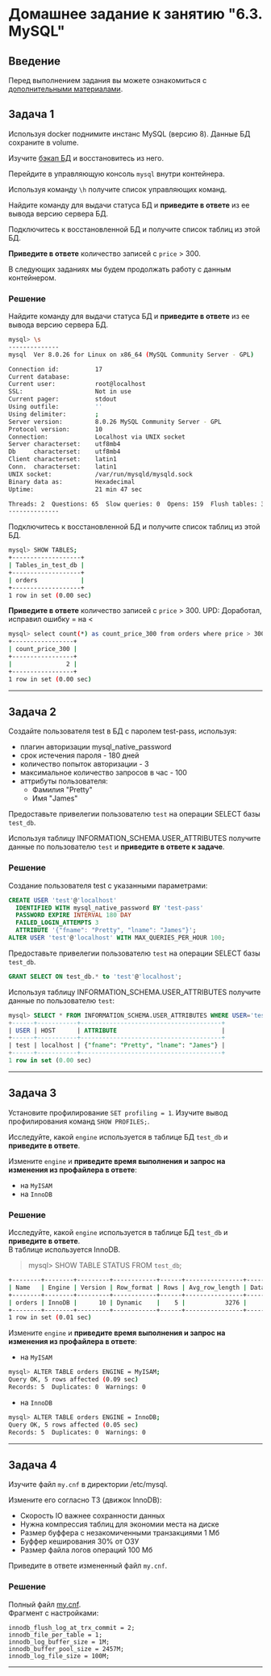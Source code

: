 # Домашнее задание к занятию "6.3. MySQL"

## Введение

Перед выполнением задания вы можете ознакомиться с 
[дополнительными материалами](https://github.com/netology-code/virt-homeworks/tree/master/additional/README.md).

## Задача 1

Используя docker поднимите инстанс MySQL (версию 8). Данные БД сохраните в volume.

Изучите [бэкап БД](https://github.com/netology-code/virt-homeworks/tree/master/06-db-03-mysql/test_data) и 
восстановитесь из него.

Перейдите в управляющую консоль `mysql` внутри контейнера.

Используя команду `\h` получите список управляющих команд.

Найдите команду для выдачи статуса БД и **приведите в ответе** из ее вывода версию сервера БД.

Подключитесь к восстановленной БД и получите список таблиц из этой БД.

**Приведите в ответе** количество записей с `price` > 300.

В следующих заданиях мы будем продолжать работу с данным контейнером.
### Решение  

Найдите команду для выдачи статуса БД и **приведите в ответе** из ее вывода версию сервера БД.  
```bash
mysql> \s
--------------
mysql  Ver 8.0.26 for Linux on x86_64 (MySQL Community Server - GPL)

Connection id:          17
Current database:
Current user:           root@localhost
SSL:                    Not in use
Current pager:          stdout
Using outfile:          ''
Using delimiter:        ;
Server version:         8.0.26 MySQL Community Server - GPL
Protocol version:       10
Connection:             Localhost via UNIX socket
Server characterset:    utf8mb4
Db     characterset:    utf8mb4
Client characterset:    latin1
Conn.  characterset:    latin1
UNIX socket:            /var/run/mysqld/mysqld.sock
Binary data as:         Hexadecimal
Uptime:                 21 min 47 sec

Threads: 2  Questions: 65  Slow queries: 0  Opens: 159  Flush tables: 3  Open tables: 77  Queries per second avg: 0.049
--------------
```  

Подключитесь к восстановленной БД и получите список таблиц из этой БД.
```bash
mysql> SHOW TABLES;
+-------------------+
| Tables_in_test_db |
+-------------------+
| orders            |
+-------------------+
1 row in set (0.00 sec)
```

**Приведите в ответе** количество записей с `price` > 300.
UPD: Доработал, исправил ошибку = на <
```bash
mysql> select count(*) as count_price_300 from orders where price > 300;
+-----------------+
| count_price_300 |
+-----------------+
|               2 |
+-----------------+
1 row in set (0.00 sec)
```


---

## Задача 2

Создайте пользователя test в БД c паролем test-pass, используя:
- плагин авторизации mysql_native_password
- срок истечения пароля - 180 дней 
- количество попыток авторизации - 3 
- максимальное количество запросов в час - 100
- аттрибуты пользователя:
    - Фамилия "Pretty"
    - Имя "James"

Предоставьте привелегии пользователю `test` на операции SELECT базы `test_db`.
    
Используя таблицу INFORMATION_SCHEMA.USER_ATTRIBUTES получите данные по пользователю `test` и 
**приведите в ответе к задаче**.

### Решение
Создание пользователя test с указанными параметрами:  
```sql
CREATE USER 'test'@'localhost'
  IDENTIFIED WITH mysql_native_password BY 'test-pass'
  PASSWORD EXPIRE INTERVAL 180 DAY
  FAILED_LOGIN_ATTEMPTS 3
  ATTRIBUTE '{"fname": "Pretty", "lname": "James"}';
ALTER USER 'test'@'localhost' WITH MAX_QUERIES_PER_HOUR 100;
```  
Предоставьте привелегии пользователю `test` на операции SELECT базы `test_db`.  
```sql
GRANT SELECT ON test_db.* to 'test'@'localhost';
```
Используя таблицу INFORMATION_SCHEMA.USER_ATTRIBUTES получите данные по пользователю `test`:
```sql
mysql> SELECT * FROM INFORMATION_SCHEMA.USER_ATTRIBUTES WHERE USER='test';
+------+-----------+---------------------------------------+
| USER | HOST      | ATTRIBUTE                             |
+------+-----------+---------------------------------------+
| test | localhost | {"fname": "Pretty", "lname": "James"} |
+------+-----------+---------------------------------------+
1 row in set (0.00 sec)
```
---

## Задача 3

Установите профилирование `SET profiling = 1`.
Изучите вывод профилирования команд `SHOW PROFILES;`.

Исследуйте, какой `engine` используется в таблице БД `test_db` и **приведите в ответе**.

Измените `engine` и **приведите время выполнения и запрос на изменения из профайлера в ответе**:
- на `MyISAM`
- на `InnoDB`


 ### Решение
 Исследуйте, какой `engine` используется в таблице БД `test_db` и **приведите в ответе**.  
 В таблице используется InnoDB.
>mysql> SHOW TABLE STATUS FROM `test_db`;
```bash
+--------+--------+---------+------------+------+----------------+-------------+-----------------+--------------+-----------+----------------+---------------------+-------------+------------+--------------------+----------+----------------+---------+
| Name   | Engine | Version | Row_format | Rows | Avg_row_length | Data_length | Max_data_length | Index_length | Data_free | Auto_increment | Create_time         | Update_time | Check_time | Collation          | Checksum | Create_options | Comment |
+--------+--------+---------+------------+------+----------------+-------------+-----------------+--------------+-----------+----------------+---------------------+-------------+------------+--------------------+----------+----------------+---------+
| orders | InnoDB |      10 | Dynamic    |    5 |           3276 |       16384 |               0 |            0 |         0 |              6 | 2021-10-02 17:25:06 | NULL        | NULL       | utf8mb4_0900_ai_ci |     NULL |                |         |
+--------+--------+---------+------------+------+----------------+-------------+-----------------+--------------+-----------+----------------+---------------------+-------------+------------+--------------------+----------+----------------+---------+
1 row in set (0.01 sec)
``` 
Измените `engine` и **приведите время выполнения и запрос на изменения из профайлера в ответе**:
- на `MyISAM`  
```bash
mysql> ALTER TABLE orders ENGINE = MyISAM;
Query OK, 5 rows affected (0.09 sec)
Records: 5  Duplicates: 0  Warnings: 0
```  
- на `InnoDB`
```bash
mysql> ALTER TABLE orders ENGINE = InnoDB;
Query OK, 5 rows affected (0.05 sec)
Records: 5  Duplicates: 0  Warnings: 0
```

---

## Задача 4 

Изучите файл `my.cnf` в директории /etc/mysql.

Измените его согласно ТЗ (движок InnoDB):
- Скорость IO важнее сохранности данных
- Нужна компрессия таблиц для экономии места на диске
- Размер буффера с незакомиченными транзакциями 1 Мб
- Буффер кеширования 30% от ОЗУ
- Размер файла логов операций 100 Мб

Приведите в ответе измененный файл `my.cnf`.

### Решение

Полный файл [my.cnf](https://github.com/rdegtyarev/virt-homeworks/blob/master/06-db-03-mysql/homework/my.cnf).  
Фрагмент с настройками:
```
innodb_flush_log_at_trx_commit = 2;
innodb_file_per_table = 1;
innodb_log_buffer_size = 1M;
innodb_buffer_pool_size = 2457M;
innodb_log_file_size = 100M;
```

---
